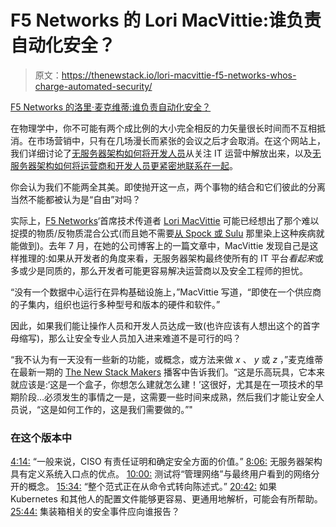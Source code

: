 # F5 Networks 的 Lori MacVittie:谁负责自动化安全？

> 原文：<https://thenewstack.io/lori-macvittie-f5-networks-whos-charge-automated-security/>

[F5 Networks 的洛里·麦克维蒂:谁负责自动化安全？](https://thenewstack.simplecast.com/episodes/lori-macvittie-of-f5-networks-whos-in-charge-of-automated-security)

在物理学中，你不可能有两个成比例的大小完全相反的力矢量很长时间而不互相抵消。在市场营销中，只有在几场漫长而紧张的会议之后才会取消。在这个网站上，我们详细讨论了[无服务器架构如何将开发人员](https://thenewstack.io/serverless-computing-growing-quickly/)从关注 IT 运营中解放出来，以及[无服务器架构如何将运营商和开发人员更紧密地联系在一起](https://thenewstack.io/decentralizing-microservices-organization/)。

你会认为我们不能两全其美。即使抛开这一点，两个事物的结合和它们彼此的分离当然不能都被认为是“自由”对吗？

实际上，[F5 Networks](https://f5.com/)‘首席技术传道者 [Lori MacVittie](https://twitter.com/lmacvittie) 可能已经想出了那个难以捉摸的物质/反物质混合公式(而且她不需要[从 Spock 或 Sulu](http://memory-alpha.wikia.com/wiki/The_Naked_Time_(episode)) 那里染上这种疾病就能做到)。去年 7 月，在她的公司博客上的一篇文章中，MacVittie 发现自己是这样推理的:如果从开发者的角度来看，无服务器架构最终使所有的 IT 平台*看起来*或多或少是同质的，那么开发者可能更容易解决运营商以及安全工程师的担忧。

“没有一个数据中心运行在异构基础设施上，”MacVittie 写道，“即使在一个供应商的子集内，组织也运行多种型号和版本的硬件和软件。”

因此，如果我们能让操作人员和开发人员达成一致(也许应该有人想出这个的首字母缩写)，那么让安全专业人员加入进来难道不是可行的吗？

“我不认为有一天没有一些新的功能，或概念，或方法来做 *x* 、 *y* 或 *z* ，”麦克维蒂在最新一期的 [The New Stack Makers](https://thenewstack.io/podcasts/makers) 播客中告诉我们。“这是乐高玩具，它本来就应该是:‘这是一个盒子，你想怎么建就怎么建！’这很好，尤其是在一项技术的早期阶段…必须发生的事情之一是，这需要一些时间来成熟，然后我们才能让安全人员说，“这是如何工作的，这是我们需要做的。”"

### 在这个版本中

[4:14:](https://thenewstack.simplecast.com/episodes/lori-macvittie-of-f5-networks-whos-in-charge-of-automated-security?t=4:14) “一般来说，CISO 有责任证明和确定安全方面的价值。”
[8:06:](https://thenewstack.simplecast.com/episodes/lori-macvittie-of-f5-networks-whos-in-charge-of-automated-security?t=8:06) 无服务器架构具有定义系统入口点的优点。
[10:00:](https://thenewstack.simplecast.com/episodes/lori-macvittie-of-f5-networks-whos-in-charge-of-automated-security?t=10:00) 测试将“管理网络”与最终用户看到的网络分开的概念。
[15:34:](https://thenewstack.simplecast.com/episodes/lori-macvittie-of-f5-networks-whos-in-charge-of-automated-security?t=15:34) “整个范式正在从命令式转向陈述式。”
[20:42:](https://thenewstack.simplecast.com/episodes/lori-macvittie-of-f5-networks-whos-in-charge-of-automated-security?t=20:42) 如果 Kubernetes 和其他人的配置文件能够更容易、更通用地解析，可能会有所帮助。
[25:44:](https://thenewstack.simplecast.com/episodes/lori-macvittie-of-f5-networks-whos-in-charge-of-automated-security?t=25:44) 集装箱相关的安全事件应向谁报告？

<svg xmlns:xlink="http://www.w3.org/1999/xlink" viewBox="0 0 68 31" version="1.1"><title>Group</title> <desc>Created with Sketch.</desc></svg>